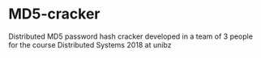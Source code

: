 # MD5-cracker
Distributed MD5 password hash cracker developed in a team of 3 people for the course Distributed Systems 2018 at unibz
